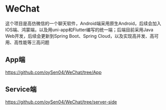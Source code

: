 # WeChat
这个项目是高仿微信的一个聊天软件，Android端采用原生Android，后续会加入IOS端、鸿蒙端，以及用uni-app和Flutter编写的统一端；后端目前采用Java Web开发，后续会更新到Spring Boot、Spring Cloud，以及实现高并发、高可用、高性能等三高问题
## App端
https://github.com/oySen04/WeChat/tree/App
## Service端
https://github.com/oySen04/WeChat/tree/server-side
